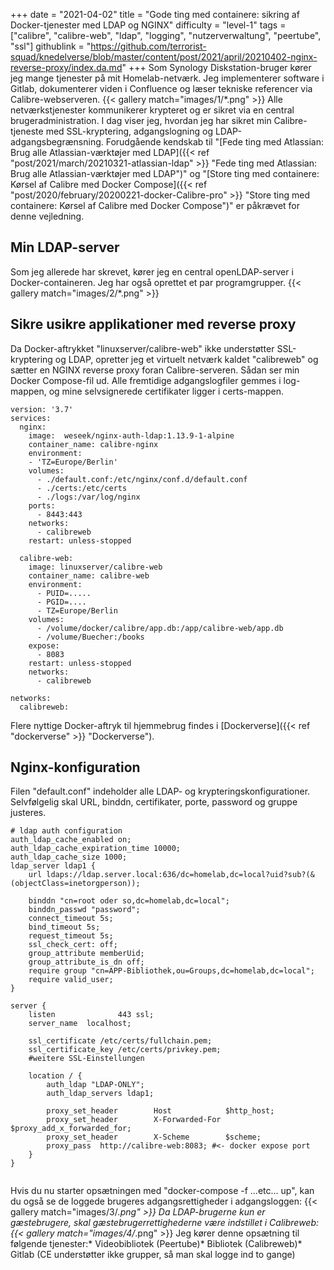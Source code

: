 +++
date = "2021-04-02"
title = "Gode ting med containere: sikring af Docker-tjenester med LDAP og NGINX"
difficulty = "level-1"
tags = ["calibre", "calibre-web", "ldap", "logging", "nutzerverwaltung", "peertube", "ssl"]
githublink = "https://github.com/terrorist-squad/knedelverse/blob/master/content/post/2021/april/20210402-nginx-reverse-proxy/index.da.md"
+++
Som Synology Diskstation-bruger kører jeg mange tjenester på mit Homelab-netværk. Jeg implementerer software i Gitlab, dokumenterer viden i Confluence og læser tekniske referencer via Calibre-webserveren.
{{< gallery match="images/1/*.png" >}}
Alle netværkstjenester kommunikerer krypteret og er sikret via en central brugeradministration. I dag viser jeg, hvordan jeg har sikret min Calibre-tjeneste med SSL-kryptering, adgangslogning og LDAP-adgangsbegrænsning. Forudgående kendskab til "[Fede ting med Atlassian: Brug alle Atlassian-værktøjer med LDAP]({{< ref "post/2021/march/20210321-atlassian-ldap" >}} "Fede ting med Atlassian: Brug alle Atlassian-værktøjer med LDAP")" og "[Store ting med containere: Kørsel af Calibre med Docker Compose]({{< ref "post/2020/february/20200221-docker-Calibre-pro" >}} "Store ting med containere: Kørsel af Calibre med Docker Compose")" er påkrævet for denne vejledning.
## Min LDAP-server
Som jeg allerede har skrevet, kører jeg en central openLDAP-server i Docker-containeren. Jeg har også oprettet et par programgrupper.
{{< gallery match="images/2/*.png" >}}

## Sikre usikre applikationer med reverse proxy
Da Docker-aftrykket "linuxserver/calibre-web" ikke understøtter SSL-kryptering og LDAP, opretter jeg et virtuelt netværk kaldet "calibreweb" og sætter en NGINX reverse proxy foran Calibre-serveren. Sådan ser min Docker Compose-fil ud. Alle fremtidige adgangslogfiler gemmes i log-mappen, og mine selvsignerede certifikater ligger i certs-mappen.
```
version: '3.7'
services:
  nginx: 
    image:  weseek/nginx-auth-ldap:1.13.9-1-alpine
    container_name: calibre-nginx
    environment:
    - 'TZ=Europe/Berlin'
    volumes:
      - ./default.conf:/etc/nginx/conf.d/default.conf
      - ./certs:/etc/certs
      - ./logs:/var/log/nginx
    ports:
      - 8443:443
    networks:
      - calibreweb
    restart: unless-stopped

  calibre-web:
    image: linuxserver/calibre-web
    container_name: calibre-web
    environment:
      - PUID=.....
      - PGID=....
      - TZ=Europe/Berlin
    volumes:
      - /volume/docker/calibre/app.db:/app/calibre-web/app.db
      - /volume/Buecher:/books
    expose:
      - 8083
    restart: unless-stopped
    networks:
      - calibreweb

networks:
  calibreweb:

```
Flere nyttige Docker-aftryk til hjemmebrug findes i [Dockerverse]({{< ref "dockerverse" >}} "Dockerverse").
## Nginx-konfiguration
Filen "default.conf" indeholder alle LDAP- og krypteringskonfigurationer. Selvfølgelig skal URL, binddn, certifikater, porte, password og gruppe justeres.
```
# ldap auth configuration
auth_ldap_cache_enabled on;
auth_ldap_cache_expiration_time 10000;
auth_ldap_cache_size 1000;
ldap_server ldap1 {
    url ldaps://ldap.server.local:636/dc=homelab,dc=local?uid?sub?(&(objectClass=inetorgperson));

    binddn "cn=root oder so,dc=homelab,dc=local";
    binddn_passwd "password";
    connect_timeout 5s;
    bind_timeout 5s;
    request_timeout 5s;
    ssl_check_cert: off;
    group_attribute memberUid;
    group_attribute_is_dn off;
    require group "cn=APP-Bibliothek,ou=Groups,dc=homelab,dc=local";
    require valid_user;
}

server {
    listen              443 ssl;
    server_name  localhost;

    ssl_certificate /etc/certs/fullchain.pem;
    ssl_certificate_key /etc/certs/privkey.pem;
    #weitere SSL-Einstellungen

    location / {
        auth_ldap "LDAP-ONLY";
        auth_ldap_servers ldap1;

        proxy_set_header        Host            $http_host;
        proxy_set_header        X-Forwarded-For $proxy_add_x_forwarded_for;
        proxy_set_header        X-Scheme        $scheme;
        proxy_pass  http://calibre-web:8083; #<- docker expose port
    }
}


```
Hvis du nu starter opsætningen med "docker-compose -f ...etc... up", kan du også se de loggede brugeres adgangsrettigheder i adgangsloggen:
{{< gallery match="images/3/*.png" >}}
Da LDAP-brugerne kun er gæstebrugere, skal gæstebrugerrettighederne være indstillet i Calibreweb:
{{< gallery match="images/4/*.png" >}}
Jeg kører denne opsætning til følgende tjenester:* Videobibliotek (Peertube)* Bibliotek (Calibreweb)* Gitlab (CE understøtter ikke grupper, så man skal logge ind to gange)
